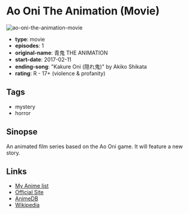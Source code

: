 # Ao Oni The Animation (Movie)

![ao-oni-the-animation-movie](https://cdn.myanimelist.net/images/anime/6/81440.jpg)

-   **type**: movie
-   **episodes**: 1
-   **original-name**: 青鬼 THE ANIMATION
-   **start-date**: 2017-02-11
-   **ending-song**: "Kakure Oni (隠れ鬼)" by Akiko Shikata
-   **rating**: R - 17+ (violence & profanity)

## Tags

-   mystery
-   horror

## Sinopse

An animated film series based on the Ao Oni game. It will feature a new story.

## Links

-   [My Anime list](https://myanimelist.net/anime/33820/Ao_Oni_The_Animation_Movie)
-   [Official Site](http://aooni-anime.com/)
-   [AnimeDB](http://anidb.info/perl-bin/animedb.pl?show=anime&aid=12323)
-   [Wikipedia](https://en.wikipedia.org/wiki/Ao_Oni)
